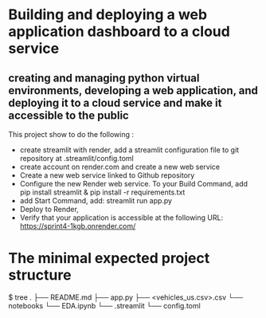 # Building and deploying a web application dashboard to a cloud service

## creating and managing python virtual environments, developing a web application, and deploying it to a cloud service and make it accessible to the public

This project show to do the following :

* create streamlit with render, add a streamlit configuration file to git repository at .streamlit/config.toml
* create account on render.com and create a new web service
* Create a new web service linked to Github repository
* Configure the new Render web service. To your Build Command, add pip install streamlit & pip install -r requirements.txt 
* add Start Command, add: streamlit run app.py
* Deploy to Render,
* Verify that your application is accessible at the following URL: https://sprint4-1kgb.onrender.com/

# The minimal expected project structure
$ tree
.
├── README.md
├── app.py
├── <vehicles_us.csv>.csv
└── notebooks
    └── EDA.ipynb
└── .streamlit
    └── config.toml 
